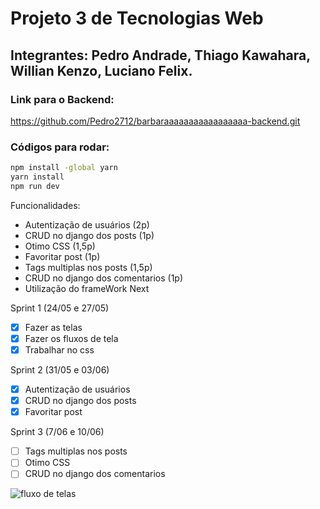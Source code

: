 # Projeto 3 de Tecnologias Web

## Integrantes: Pedro Andrade, Thiago Kawahara, Willian Kenzo, Luciano Felix.

### Link para o Backend:
https://github.com/Pedro2712/barbaraaaaaaaaaaaaaaaaa-backend.git

### Códigos para rodar:

```cmd
npm install -global yarn
yarn install
npm run dev
```

Funcionalidades:
- Autentização de usuários (2p)
- CRUD no django dos posts (1p)
- Otimo CSS (1,5p)
- Favoritar post (1p)
- Tags multiplas nos posts (1,5p) 
- CRUD no django dos comentarios (1p)
- Utilização do frameWork Next

Sprint 1 (24/05 e 27/05)

  - [X] Fazer as telas
  - [X] Fazer os fluxos de tela
  - [X] Trabalhar no css

Sprint 2 (31/05 e 03/06)
  - [X] Autentização de usuários
  - [X] CRUD no django dos posts
  - [X] Favoritar post

Sprint 3 (7/06 e 10/06)
  - [ ] Tags multiplas nos posts
  - [ ] Otimo CSS
  - [ ] CRUD no django dos comentarios

![fluxo de telas](https://user-images.githubusercontent.com/71990438/169356552-394c481d-466f-4b10-aba3-6d4236a38586.png)



